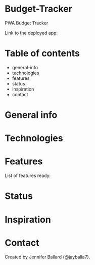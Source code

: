 # Budget-Tracker
PWA Budget Tracker

Link to the deployed app: 

# Table of contents
* general-info
* technologies
* features
* status
* inspiration
* contact

# General info


# Technologies


# Features
List of features ready:


# Status


# Inspiration


# Contact
Created by Jennifer Ballard (@jayballa7).